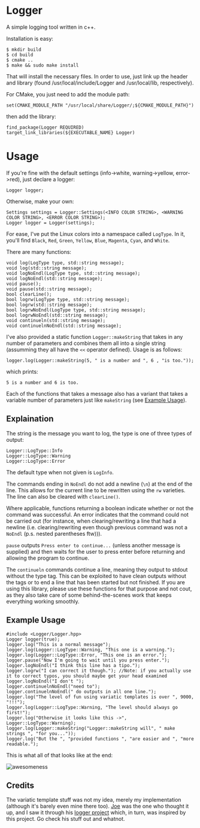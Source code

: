 Logger
======

A simple logging tool written in c++.

Installation is easy:

    $ mkdir build
    $ cd build
    $ cmake ..
    $ make && sudo make install
    
That will install the necessary files. In order to use, just link up the header and library (found /usr/local/include/Logger and /usr/local/lib, respectively).

For CMake, you just need to add the module path:

    set(CMAKE_MODULE_PATH "/usr/local/share/Logger/;${CMAKE_MODULE_PATH}")

then add the library:

    find_package(Logger REQUIRED)
    target_link_libraries(${EXECUTABLE_NAME} Logger)

Usage
=====

If you're fine with the default settings (info->white, warning->yellow, error->red), just declare a logger:

    Logger logger;

Otherwise, make your own:
    
    Settings settings = Logger::Settings(<INFO COLOR STRING>, <WARNING COLOR STRING>, <ERROR COLOR STRING>);
    Logger logger = Logger(settings);

For ease, I've put the Linux colors into a namespace called `LogType`. In it, you'll find `Black`, `Red`, `Green`, `Yellow`, `Blue`, `Magenta`, `Cyan`, and `White`.
    
There are many functions:

    void log(LogType type, std::string message);
    void log(std::string message);
    void logNoEndl(LogType type, std::string message);
    void logNoEndl(std::string message);
    void pause();
    void pause(std::string message);
    bool clearLine();
    bool logrw(LogType type, std::string message);
    bool logrw(std::string message);
    bool logrwNoEndl(LogType type, std::string message);
    bool logrwNoEndl(std::string message);
    void continueln(std::string message);
    void continuelnNoEndl(std::string message);
    
I've also provided a static function `Logger::makeString` that takes in any number of parameters and combines them all into a single string (assumming they all have the `<<` 
operator defined). Usage is as follows:

    logger.log(Logger::makeString(5, " is a number and ", 6 , "is too."));

which prints:
    
    5 is a number and 6 is too.

Each of the functions that takes a message also has a variant that takes a variable number of parameters just like `makeString` (see [Example Usage](#example-usage)).

Explaination
------------

The string is the message you want to log, the type is one of three types of output:

    Logger::LogType::Info
    Logger::LogType::Warning
    Logger::LogType::Error
    
The default type when not given is `LogInfo`.

The commands ending in `NoEndl` do not add a newline (`\n`) at the end of the line. This allows for the current line to be rewritten using the `rw` varieties. The line can also be cleared with `clearLine()`.

Where applicable, functions returning a boolean indicate whether or not the command was successful. An error indicates that the command could not be carried out (for instance, when clearing/rewriting a line that had a newline (i.e. clearing/rewriting even though previous command was not a `NoEndl` (p.s. nested parentheses ftw))).

`pause` outputs `Press enter to continue...` (unless another message is supplied) and then waits for the user to press enter before returning and allowing the program to continue.

The `continueln` commands continue a line, meaning they output to stdout without the type tag. This can be exploited to have clean outputs without the tags or to end a line that has been started but not finished. If you are using this library, please use these functions for that purpose and not cout, as they also take care of some behind-the-scenes work that keeps everything working smoothly.

Example Usage
-------------

    #include <Logger/Logger.hpp>
    Logger logger(true);
    logger.log("This is a normal message");
    logger.log(Logger::LogType::Warning, "This one is a warning.");
    logger.log(Logger::LogType::Error, "This one is an error.");
    logger.pause("Now I'm going to wait until you press enter.");
    logger.logNoEndl("I think this line has a tipo.");
    logger.logrw("I can correct it though."); //Note: if you actually use it to correct typos, you should maybe get your head examined
    logger.logNoEndl("I don't ");
    logger.continuelnNoEndl("need to");
    logger.continuelnNoEndl(" do outputs in all one line.");
    logger.log("The level of fun using variatic templates is over ", 9000, "!!!");
    logger.log(Logger::LogType::Warning, "The level should always go first!");
    logger.log("Otherwise it looks like this ->", Logger::LogType::Warning);
    logger.log(Logger::makeString("Logger::makeString will", " make strings ", "for you..."));
    logger.log("But the ", "provided functions ", "are easier and ", "more readable.");

This is what all of that looks like at the end:

![awesomeness](https://dl.dropboxusercontent.com/u/16835571/Pictures/loggerScreenshot.png)

Credits
-------

The variatic template stuff was not my idea, merely my implementation (although it's barely even mine there too). [Joe](https://github.com/ginto8) was the one who thought it up,
and I saw it through his [logger project](https://github.com/Ginto8/log.hpp) which, in turn, was inspired by this project. Go check his stuff out and whatnot.
